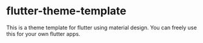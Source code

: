 # flutter-theme-template
This is a theme template for flutter using material design. You can freely use this for your own flutter apps.
